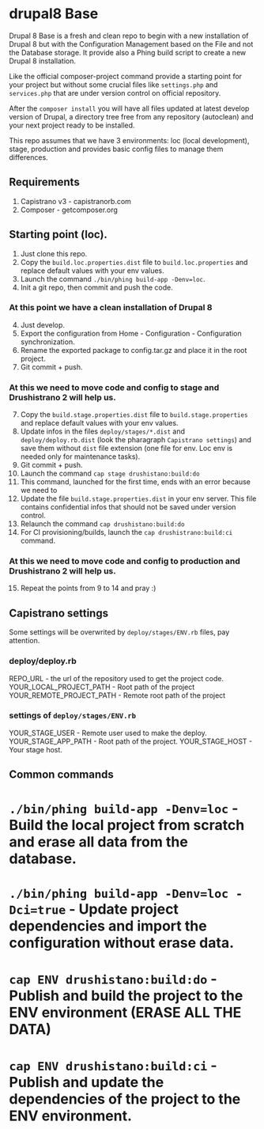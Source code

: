 # drupal8 Base

Drupal 8 Base is a fresh and clean repo to begin with a new installation of Drupal 8 but with the Configuration
Management based on the File and not the Database storage. It provide also a Phing build script to create a new
Drupal 8 installation.

Like the official composer-project command provide a starting point for your project but without some crucial files
like `settings.php` and `services.php` that are under version control on official repository.

After the `composer install` you will have all files updated at latest develop version of Drupal, a directory tree free
from any repository (autoclean) and your next project ready to be installed.

This repo assumes that we have 3 environments: loc (local development), stage, production and provides basic config files
to manage them differences.

## Requirements
1. Capistrano v3 - capistranorb.com
2. Composer - getcomposer.org

## Starting point (loc).
1. Just clone this repo.
2. Copy the `build.loc.properties.dist` file to `build.loc.properties` and replace default values with your env values.
3. Launch the command `./bin/phing build-app -Denv=loc`.
4. Init a git repo, then commit and push the code.

### At this point we have a clean installation of Drupal 8

4. Just develop.
5. Export the configuration from Home - Configuration - Configuration synchronization.
6. Rename the exported package to config.tar.gz and place it in the root project.
7. Git commit + push.

### At this we need to move code and config to stage and Drushistrano 2 will help us.

7. Copy the `build.stage.properties.dist` file to `build.stage.properties` and replace default values with your env values.
8. Update infos in the files `deploy/stages/*.dist` and `deploy/deploy.rb.dist` (look the pharagraph `Capistrano settings`) and save them without `dist` file extension (one file for env. Loc env is
needed only for maintenance tasks).
9. Git commit + push.
10. Launch the command `cap stage drushistano:build:do`
11. This command, launched for the first time, ends with an error because we need to
12. Update the file `build.stage.properties.dist` in your env server. This file contains confidential infos that should not be
saved under version control.
13. Relaunch the command `cap drushistano:build:do`
14. For CI provisioning/builds, launch the `cap drushistrano:build:ci` command.

### At this we need to move code and config to production and Drushistrano 2 will help us.
15. Repeat the points from 9 to 14 and pray :)

## Capistrano settings

Some settings will be overwrited by `deploy/stages/ENV.rb` files, pay attention.

### deploy/deploy.rb
REPO_URL - the url of the repository used to get the project code.
YOUR_LOCAL_PROJECT_PATH - Root path of the project
YOUR_REMOTE_PROJECT_PATH - Remote root path of the project

### settings of `deploy/stages/ENV.rb`

YOUR_STAGE_USER - Remote user used to make the deploy.
YOUR_STAGE_APP_PATH - Root path of the project.
YOUR_STAGE_HOST - Your stage host.

## Common commands

# `./bin/phing build-app -Denv=loc` - Build the local project from scratch and erase all data from the database.
# `./bin/phing build-app -Denv=loc -Dci=true` - Update project dependencies and import the configuration without erase data.
# `cap ENV drushistano:build:do` - Publish and build the project to the ENV environment (ERASE ALL THE DATA)
# `cap ENV drushistano:build:ci` - Publish and update the dependencies of the project to the ENV environment.
